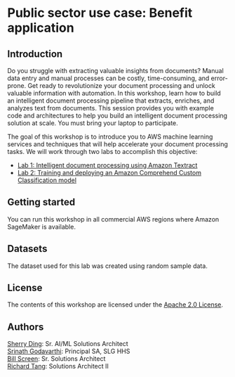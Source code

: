 # Public sector use case: Benefit application

## Introduction

Do you struggle with extracting valuable insights from documents? Manual data entry and manual processes can be costly, time-consuming, and error-prone. Get ready to revolutionize your document processing and unlock valuable information with automation. In this workshop, learn how to build an intelligent document processing pipeline that extracts, enriches, and analyzes text from documents. This session provides you with example code and architectures to help you build an intelligent document processing solution at scale. You must bring your laptop to participate.

The goal of this workshop is to introduce you to AWS machine learning services and techniques that will help accelerate your document processing tasks. We will work through two labs to accomplish this objective:

- [Lab 1: Intelligent document processing using Amazon Textract](./lab1-textract.ipynb)
- [Lab 2: Training and deploying an Amazon Comprehend Custom Classification model](./lab2-comprehend.ipynb)

## Getting started

You can run this workshop in all commercial AWS regions where Amazon SageMaker is available.

## Datasets

The dataset used for this lab was created using random sample data.
    
## License

The contents of this workshop are licensed under the [Apache 2.0 License](./LICENSE).

## Authors
[Sherry Ding](https://www.linkedin.com/): Sr. AI/ML Solutions Architect
<br />
[Srinath Godavarthi](https://www.linkedin.com/): Principal SA, SLG HHS
<br />
[Bill Screen](https://www.linkedin.com/): Sr. Solutions Architect
<br />
[Richard Tang](https://www.linkedin.com/): Solutions Architect II
